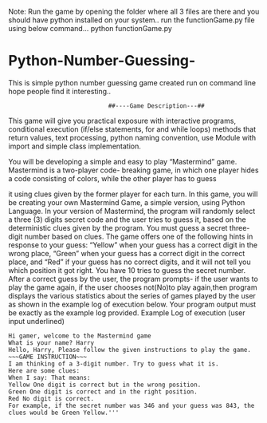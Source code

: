 Note: Run the game by opening the folder where all 3 files are there and you should have python installed on your system..
run the functionGame.py file using below command...
python functionGame.py

# Python-Number-Guessing- 
This is simple python number guessing game created run on command line hope people find it interesting..

                                ##----Game Description---##
                                
This game will give you practical exposure with interactive programs, conditional execution (if/else
statements, for and while loops) methods that return values, text processing, python naming
convention, use Module with import and simple class implementation.

You will be developing a simple and easy to play “Mastermind” game. Mastermind is a two-player code-
breaking game, in which one player hides a code consisting of colors, while the other player has to guess

it using clues given by the former player for each turn.
In this game, you will be creating your own Mastermind Game, a simple version, using Python
Language. In your version of Mastermind, the program will randomly select a three (3) digits secret code
and the user tries to guess it, based on the deterministic clues given by the program. You must guess a
secret three-digit number based on clues.
The game offers one of the following hints in response to your guess: “Yellow” when your guess has a
correct digit in the wrong place, “Green” when your guess has a correct digit in the correct place, and
“Red” if your guess has no correct digits, and it will not tell you which position it got right. You have 10
tries to guess the secret number.
After a correct guess by the user, the program prompts- if the user wants to play the game again, if the
user chooses not(No)to play again,then program displays the various statistics about the series of games
played by the user as shown in the example log of execution below. Your program output must be
exactly as the example log provided.
Example Log of execution (user input underlined)

~~~ Welcome to Mastermind Game ~~~
Hi gamer, welcome to the Mastermind game
What is your name? Harry
Hello, Harry, Please follow the given instructions to play the game.
~~~GAME INSTRUCTION~~~
I am thinking of a 3-digit number. Try to guess what it is.
Here are some clues:
When I say: That means:
Yellow One digit is correct but in the wrong position.
Green One digit is correct and in the right position.
Red No digit is correct.
For example, if the secret number was 346 and your guess was 843, the
clues would be Green Yellow.'''
